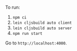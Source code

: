 To run:

1. `npm ci`
2. `lein cljsbuild auto client`
3. `lein cljsbuild auto server`
4. `npm run start`

Go to `http://localhost:4000`.